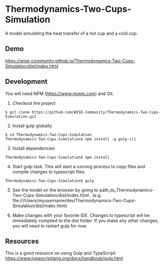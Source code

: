 # Thermodynamics-Two-Cups-Simulation

A model simulating the heat transfer of a hot cup and a cold cup.

## Demo

https://wise-community.github.io/Thermodynamics-Two-Cups-Simulation/dist/index.html

## Development

You will need NPM (https://www.npmjs.com) and Git.

1. Checkout the project

```
$ git clone https://github.com/WISE-Community/Thermodynamics-Two-Cups-Simulation.git
```

2. Install gulp globally

```
$ cd Thermodynamics-Two-Cups-Simulation
Thermodynamics-Two-Cups-Simulation$ npm install -g gulp-cli
```

3. Install dependencies

```
Thermodynamics-Two-Cups-Simulation$ npm install
```

4. Start gulp task. This will start a running process to copy files and compile changes to typescript files.

```
Thermodynamics-Two-Cups-Simulation$ gulp
```

5. See the model on the browser by going to path_to_Thermodynamics-Two-Cups-Simulation/dist/index.html . (e.g. file:///Users/myusername/dev/Thermodynamics-Two-Cups-Simulation/dist/index.html)

6. Make changes with your favorite IDE. Changes to typescript will be immediately compiled to the dist folder. If you make any other changes, you will need to restart gulp for now.

## Resources

This is a good resource on using Gulp and TypeScript: https://www.typescriptlang.org/docs/handbook/gulp.html
